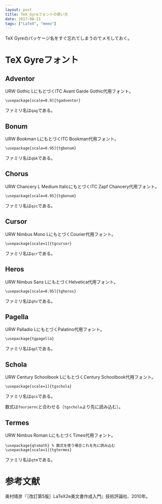 ```yaml
---
layout: post
title: TeX Gyreフォントの使い方
date: 2017-08-11
tags: ["LaTeX", "memo"]
---
```


TeX Gyreのパッケージ名をすぐ忘れてしまうのでメモしておく。

# TeX Gyreフォント
## Adventor
URW Gothic LにもとづくITC Avant Garde Gothic代用フォント。

```TeX
\usepackage[scale=0.9]{tgadventor}
```

ファミリ名は`qag`である。


## Bonum
URW Bookman LにもとづくITC Bookman代用フォント。

```TeX
\usepackage[scale=0.95]{tgbonum}
```

ファミリ名は`qbk`である。


## Chorus
URW Chancery L Medium ItalicにもとづくITC Zapf Chancery代用フォント。

```TeX
\usepackage[scale=0.95]{tgbonum}
```

ファミリ名は`qzc`である。


## Cursor
URW Nimbus Mono LにもとづくCourier代用フォント。

```TeX
\usepackage[scale=1]{tgcursor}
```

ファミリ名は`qcr`である。


## Heros
URW Nimbus Sans LにもとづくHelvetica代用フォント。

```TeX
\usepackage[scale=0.95]{tgheros}
```

ファミリ名は`qhv`である。


## Pagella
URW Palladio LにもとづくPalatino代用フォント。

```TeX
\usepackage{tgpagella}
```

ファミリ名は`qpl`である。


## Schola
URW Century Schoolbook LにもとづくCentury Schoolbook代用フォント。

```TeX
\usepackage[scale=1]{tgschola}
```

ファミリ名は`qcs`である。

数式は`fouriernc`と合わせる（`tgschola`より先に読み込む）。


## Termes
URW Nimbus Roman LにもとづくTimes代用フォント。

```TeX
\usepackage{qtxmath} % 数式を使う場合これを先に読み込む
\usepackage[scale=1]{tgtermes}
```

ファミリ名は`qtm`である。


# 参考文献
奥村晴彦『［改訂第5版］LaTeX2e美文書作成入門』技術評論社、2010年。
